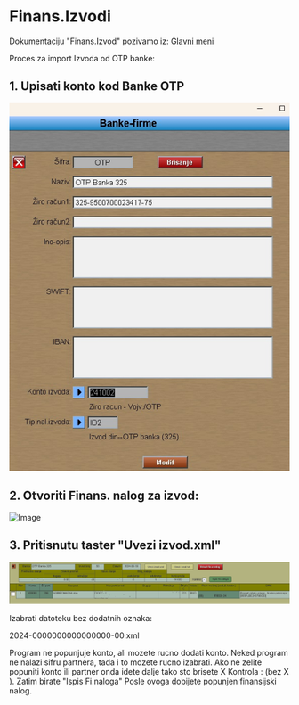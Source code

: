 # Finans.Izvodi

Dokumentaciju "Finans.Izvod" pozivamo iz:  [Glavni meni](../../index_sr.md)

Proces za import Izvoda od OTP banke:

## 1. Upisati konto kod Banke OTP

![Image](1_Banka_OTP.jpg)

## 2. Otvoriti Finans. nalog  za izvod:

![Image](2_Fin_izvodjpg)

## 3. Pritisnutu taster "Uvezi izvod.xml" 

![Image](3_Izvod_OTP.jpg)

Izabrati datoteku bez dodatnih oznaka: 

 2024-0000000000000000-00.xml
 
Program ne popunjuje konto, ali mozete rucno dodati konto.
Neked program ne nalazi sifru partnera, tada i to mozete rucno izabrati.
Ako ne zelite popuniti konto ili partner onda idete dalje tako sto brisete X
Kontrola : (bez X ).
Zatim birate "Ispis Fi.naloga"
Posle ovoga dobijete popunjen finansijski nalog. 

